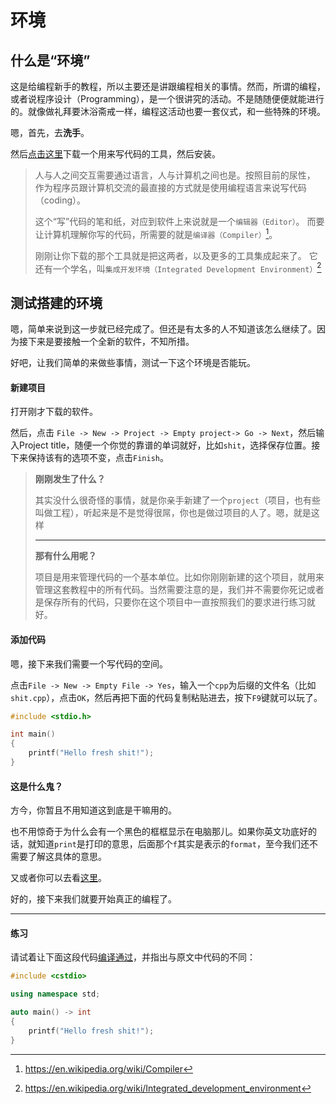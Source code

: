 # 环境

## 什么是“环境”

这是给编程新手的教程，所以主要还是讲跟编程相关的事情。然而，所谓的编程，或者说程序设计（Programming），是一个很讲究的活动。不是随随便便就能进行的。就像做礼拜要沐浴斋戒一样，编程这活动也要一套仪式，和一些特殊的环境。

嗯，首先，去**洗手**。

然后[点击这里](http://www.codeblocks.org/downloads/binaries)下载一个用来写代码的工具，然后安装。

> 人与人之间交互需要通过语言，人与计算机之间也是。按照目前的尿性，
> 作为程序员跟计算机交流的最直接的方式就是使用编程语言来说写代码（coding）。
>
> 这个“写”代码的笔和纸，对应到软件上来说就是一个`编辑器（Editor）`。
> 而要让计算机理解你写的代码，所需要的就是`编译器（Compiler）`[^1]。
>
> 刚刚让你下载的那个工具就是把这两者，以及更多的工具集成起来了。
> 它还有一个学名，叫`集成开发环境（Integrated Development Environment）`[^2]


## 测试搭建的环境

嗯，简单来说到这一步就已经完成了。但还是有太多的人不知道该怎么继续了。因为接下来是要接触一个全新的软件，不知所措。

好吧，让我们简单的来做些事情，测试一下这个环境是否能玩。

#### 新建项目

打开刚才下载的软件。

然后，点击
`File -> New -> Project -> Empty project-> Go -> Next`，然后输入Project title，随便一个你觉的靠谱的单词就好，比如`shit`，选择保存位置。接下来保持该有的选项不变，点击`Finish`。

> **刚刚发生了什么？**
>
> 其实没什么很奇怪的事情，就是你亲手新建了一个`project`（项目，也有些叫做工程），听起来是不是觉得很屌，你也是做过项目的人了。嗯，就是这样
> *****
> **那有什么用呢？**
>
> 项目是用来管理代码的一个基本单位。比如你刚刚新建的这个项目，就用来管理这套教程中的所有代码。当然需要注意的是，我们并不需要你死记或者是保存所有的代码，只要你在这个项目中一直按照我们的要求进行练习就好。

#### 添加代码

嗯，接下来我们需要一个写代码的空间。

点击`File -> New -> Empty File -> Yes`，输入一个`cpp`为后缀的文件名（比如`shit.cpp`），点击`OK`，然后再把下面的代码复制粘贴进去，按下`F9`键就可以玩了。

```c
#include <stdio.h>

int main()
{
    printf("Hello fresh shit!");
}
```

#### 这是什么鬼？

方今，你暂且不用知道这到底是干嘛用的。

也不用惊奇于为什么会有一个黑色的框框显示在电脑那儿。如果你英文功底好的话，就知道`print`是打印的意思，后面那个`f`其实是表示的`format`，至今我们还不需要了解这具体的意思。

又或者你可以去看[这里](https://en.wikipedia.org/wiki/C_%28programming_language%29)。

好的，接下来我们就要开始真正的编程了。

*******

#### 练习

请试着让下面这段代码[编译通过](http://stackoverflow.com/questions/18174988/how-can-i-add-c11-support-to-codeblocks-compiler)，并指出与原文中代码的不同：

```c++
#include <cstdio>

using namespace std;

auto main() -> int
{
    printf("Hello fresh shit!");
}
```

[^1]: https://en.wikipedia.org/wiki/Compiler
[^2]: https://en.wikipedia.org/wiki/Integrated_development_environment
